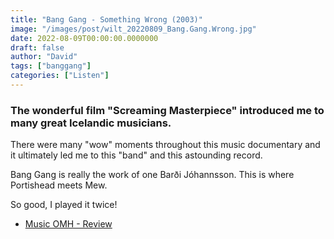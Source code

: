 ```yaml
---
title: "Bang Gang - Something Wrong (2003)"
image: "/images/post/wilt_20220809_Bang.Gang.Wrong.jpg"
date: 2022-08-09T00:00:00.0000000
draft: false
author: "David"
tags: ["banggang"]
categories: ["Listen"]
---
```

### The wonderful film "Screaming Masterpiece" introduced me to many great Icelandic musicians. 

 There were many "wow" moments throughout this music documentary and it ultimately led me to this "band" and this astounding record. 

 Bang Gang is really the work of one Barði Jóhannsson. This is where Portishead meets Mew. 

 So good, I played it twice!

-  [Music OMH - Review](https://www.musicomh.com/reviews/albums/bang-gang-something-wrong)
